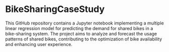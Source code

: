 # BikeSharingCaseStudy
This GitHub repository contains a Jupyter notebook implementing a multiple linear regression model for predicting the demand for shared bikes in a bike-sharing system. The project aims to analyze and forecast the usage patterns of shared bikes, contributing to the optimization of bike availability and enhancing user experience.
